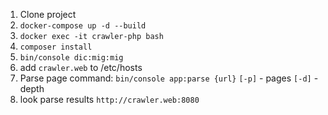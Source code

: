 1. Clone project
2. `docker-compose up -d --build`
3. `docker exec -it crawler-php bash`
4. `composer install`
5. `bin/console dic:mig:mig`
6. add `crawler.web` to /etc/hosts
7. Parse page command: `bin/console app:parse {url}` `[-p]` - pages `[-d]` - depth
8. look parse results `http://crawler.web:8080`
